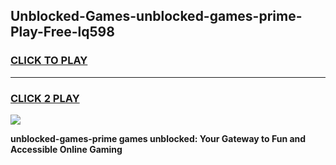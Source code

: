 
## Unblocked-Games-unblocked-games-prime-Play-Free-lq598
<h3>
<a href="https://premium76.site?title=unblocked-games-prime&ref=18A1">CLICK TO PLAY</a></h3>
<hr>

<h3>
<a href="https://premium76.site?title=unblocked-games-prime&ref=18A1">CLICK 2 PLAY</a>
  
</h3>

<a href="https://premium76.site?title=unblocked-games-prime&ref=18A1"><img src="https://clearcache.store/games.png"></a>


**unblocked-games-prime games unblocked: Your Gateway to Fun and Accessible Online Gaming**
